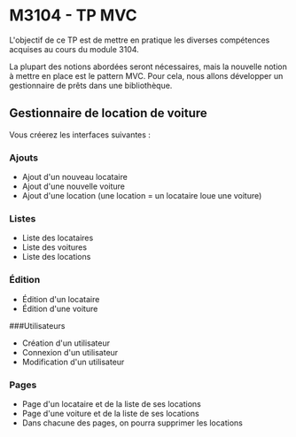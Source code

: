 # M3104 - TP MVC

L'objectif de ce TP est de mettre en pratique les diverses compétences acquises au cours du module 3104.

La plupart des notions abordées seront nécessaires, mais la nouvelle notion à mettre en place est le pattern MVC.
Pour cela, nous allons développer un gestionnaire de prêts dans une bibliothèque.

## Gestionnaire de location de voiture
Vous créerez les interfaces suivantes :

### Ajouts
- Ajout d'un nouveau locataire
- Ajout d'une nouvelle voiture
- Ajout d'une location (une location = un locataire loue une voiture)

### Listes
- Liste des locataires
- Liste des voitures
- Liste des locations

### Édition
- Édition d'un locataire
- Édition d'une voiture

###Utilisateurs
- Création d'un utilisateur
- Connexion d'un utilisateur
- Modification d'un utilisateur

### Pages
- Page d'un locataire et de la liste de ses locations
- Page d'une voiture et de la liste de ses locations
- Dans chacune des pages, on pourra supprimer les locations
 
